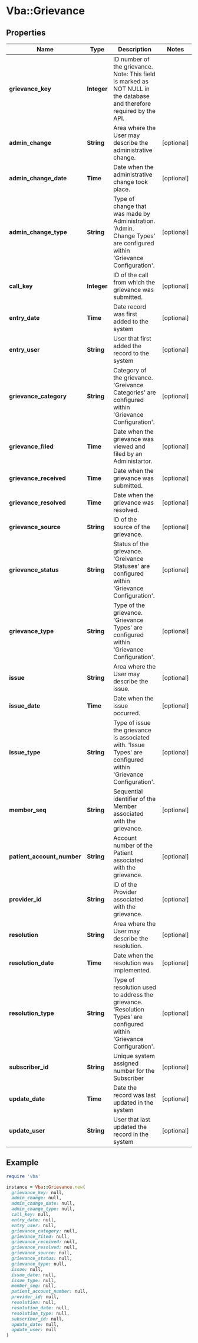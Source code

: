 # Vba::Grievance

## Properties

| Name | Type | Description | Notes |
| ---- | ---- | ----------- | ----- |
| **grievance_key** | **Integer** | ID number of the grievance. Note: This field is marked as NOT NULL in the database and therefore required by the API. |  |
| **admin_change** | **String** | Area where the User may describe the administrative change. | [optional] |
| **admin_change_date** | **Time** | Date when the administrative change took place. | [optional] |
| **admin_change_type** | **String** | Type of change that was made by Administration. &#39;Admin. Change Types&#39; are configured within &#39;Grievance Configuration&#39;. | [optional] |
| **call_key** | **Integer** | ID of the call from which the grievance was submitted. | [optional] |
| **entry_date** | **Time** | Date record was first added to the system | [optional] |
| **entry_user** | **String** | User that first added the record to the system | [optional] |
| **grievance_category** | **String** | Category of the grievance. &#39;Greivance Categories&#39; are configured within &#39;Grievance Configuration&#39;. | [optional] |
| **grievance_filed** | **Time** | Date when the grievance was viewed and filed by an Administartor. | [optional] |
| **grievance_received** | **Time** | Date when the grievance was submitted. | [optional] |
| **grievance_resolved** | **Time** | Date when the grievance was resolved. | [optional] |
| **grievance_source** | **String** | ID of the source of the grievance. | [optional] |
| **grievance_status** | **String** | Status of the grievance. &#39;Greivance Statuses&#39; are configured within &#39;Grievance Configuration&#39;. | [optional] |
| **grievance_type** | **String** | Type of the grievance. &#39;Grievance Types&#39; are configured within &#39;Grievance Configuration&#39;. | [optional] |
| **issue** | **String** | Area where the User may describe the issue. | [optional] |
| **issue_date** | **Time** | Date when the issue occurred. | [optional] |
| **issue_type** | **String** | Type of issue the grievance is associated with. &#39;Issue Types&#39; are configured within &#39;Grievance Configuration&#39;. | [optional] |
| **member_seq** | **String** | Sequential identifier of the Member associated with the grievance. | [optional] |
| **patient_account_number** | **String** | Account number of the Patient associated with the grievance. | [optional] |
| **provider_id** | **String** | ID of the Provider associated with the grievance. | [optional] |
| **resolution** | **String** | Area where the User may describe the resolution. | [optional] |
| **resolution_date** | **Time** | Date when the resolution was implemented. | [optional] |
| **resolution_type** | **String** | Type of resolution used to address the grievance. &#39;Resolution Types&#39; are configured within &#39;Grievance Configuration&#39;. | [optional] |
| **subscriber_id** | **String** | Unique system assigned number for the Subscriber | [optional] |
| **update_date** | **Time** | Date the record was last updated in the system | [optional] |
| **update_user** | **String** | User that last updated the record in the system | [optional] |

## Example

```ruby
require 'vba'

instance = Vba::Grievance.new(
  grievance_key: null,
  admin_change: null,
  admin_change_date: null,
  admin_change_type: null,
  call_key: null,
  entry_date: null,
  entry_user: null,
  grievance_category: null,
  grievance_filed: null,
  grievance_received: null,
  grievance_resolved: null,
  grievance_source: null,
  grievance_status: null,
  grievance_type: null,
  issue: null,
  issue_date: null,
  issue_type: null,
  member_seq: null,
  patient_account_number: null,
  provider_id: null,
  resolution: null,
  resolution_date: null,
  resolution_type: null,
  subscriber_id: null,
  update_date: null,
  update_user: null
)
```

